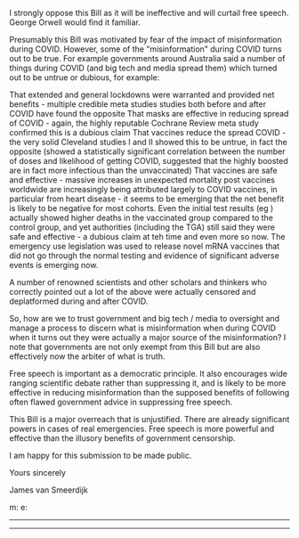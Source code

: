 I strongly oppose this Bill as it will be ineffective and will curtail free speech. George Orwell would find it familiar.

Presumably this Bill was motivated by fear of the impact of misinformation during COVID. However, some of the
"misinformation" during COVID turns out to be true. For example governments around Australia said a number of things during
COVID (and big tech and media spread them) which turned out to be untrue or dubious, for example:

That extended and general lockdowns were warranted and provided net benefits - multiple credible meta studies studies
both before and after COVID have found the opposite
That masks are effective in reducing spread of COVID - again, the highly reputable Cochrane Review meta study
confirmed this is a dubious claim
That vaccines reduce the spread COVID - the very solid Cleveland studies I and II showed this to be untrue, in fact the
opposite (showed a statistically significant correlation between the number of doses and likelihood of getting COVID,
suggested that the highly boosted are in fact more infectious than the unvaccinated)
That vaccines are safe and effective - massive increases in unexpected mortality post vaccines worldwide are
increasingly being attributed largely to COVID vaccines, in particular from heart disease - it seems to be emerging that
the net benefit is likely to be negative for most cohorts. Even the initial test results (eg ) actually showed higher
deaths in the vaccinated group compared to the control group, and yet authorities (including the TGA) still said
they were safe and effective - a dubious claim at teh time and even more so now. The emergency use legislation was
used to release novel mRNA vaccines that did not go through the normal testing and evidence of significant adverse
events is emerging now.

A number of renowned scientists and other scholars and thinkers who correctly pointed out a lot of the above were actually
censored and deplatformed during and after COVID.

So, how are we to trust government and big tech / media to oversight and manage a process to discern what is misinformation
when during COVID when it turns out they were actually a major source of the misinformation? I note that governments are not
only exempt from this Bill but are also effectively now the arbiter of what is truth.

Free speech is important as a democratic principle. It also encourages wide ranging scientific debate rather than suppressing it,
and is likely to be more effective in reducing misinformation than the supposed benefits of following often flawed government
advice in suppressing free speech.

This Bill is a major overreach that is unjustified. There are already significant powers in cases of real emergencies. Free speech is
more powerful and effective than the illusory benefits of government censorship.

I am happy for this submission to be made public.

Yours sincerely

James van Smeerdijk

m:
e:


-----

-----

